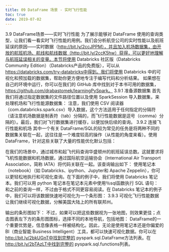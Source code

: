 ```yaml
---
title: 09 DataFrame 场景 - 实时飞行性能
toc: true
date: 2019-07-02
---
```

3.9 DataFrame场景——实时飞行性能
为了展示能够对 DataFrame 使用的查询类型，让我们看一看实时飞行性能的用例。我们会分析航空公司的实时性能以及航班延误的原因——实时数据（http://bit.ly/2ccJPPM），并且加入机场数据集，由开放的航班机场、航线和航线数据（http://bit.ly/2ccK5hw）获得，可以更好地理解与航班延误相关的变量。本节将使用 Databricks 社区版（Databricks Community Edition）（Databricks产品的免费版），可以从 https://databricks.com/try-databricks中得到。我们将使用 Databricks 中的可视化和预加载的数据集，帮助你更方便地专注于编写代码和分析结果。
如果想在自己的环境中运行，你可以在我们的 GitHub 库中找到对于本书可用的数据集，https://github.com/drabastomek/learningPySpark。
3.9.1 准备源数据集
首先我们将通过指定数据集的文件路径位置以及使用 SparkSession 导入数据集，来处理机场和飞行性能源数据集：
注意，我们使用 CSV 阅读器（com.databricks.spark.csv）导入数据，这个方法适用于任何指定的分隔符（请注意机场数据是制表符（tab）分隔的，而飞行性能数据是逗号（comma）分隔的）。最后，我们对飞行数据集进行缓存，以便加快后续的查询。
3.9.2 连接飞行性能和机场
其中一个有关 DataFrame/SQL的较为常见的任务是将两种不同的数据集关联在一起，这往往是一个难度较高的操作（从性能的角度来看）。使用 DataFrame，针对这些关联了大量的性能优化默认包括：


在我们的场景中，通过城市和起飞代码查询华盛顿州的航班延误总数。这就要求将飞机性能数据和机场数据，通过国际航空运输协会（International Air Transport Association，简称 IATA）将代码关联在一起。该查询输出如下：
使用笔记本（notebook）（如 Databricks、ipython、Jupyter和 Apache Zeppelin），你可以更轻松地执行和可视化查询。在下面的例子中，我们将使用 Databricks 笔记本。我们可以用 python 笔记本在笔记本元素中使用％sql函数执行 SQL 语句：
和之前的查询一样，不过由于格式不同更容易阅读。在 Databricks 笔记本的例子中，我们可以将该数据快速地可视化为一个条形图：
3.9.3 可视化飞行性能数据
让我们继续可视化数据，分解美国大陆上的所有联邦州。

输出的条形图如下：
不过，如果可以把这些数据视为一张地图，则效果更佳；点击图表左下方的条形图图标，选择不同的本地导航，包括地图：
DataFrame的一个重要优势是，信息像表格一样被结构化。因此，无论是使用笔记本还是你偏爱的 BI（商业智能 Business Intelligent）工具，都可以快速可视化数据。你可以在 http://bit.ly/2bkUGnT中找到完整的 pyspark.sql.DataFrame方法列表。在 http://bit.ly/2bTAzLT中找到完整的 pyspark.sql.functions列表。
